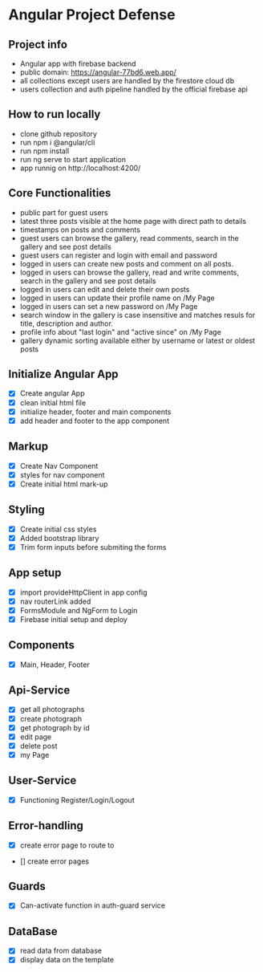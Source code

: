 # Angular Project Defense

## Project info

-   Angular app with firebase backend
-   public domain: https://angular-77bd6.web.app/
-   all collections except users are handled by the firestore cloud db
-   users collection and auth pipeline handled by the official firebase api

## How to run locally

-   clone github repository
-   run npm i @angular/cli
-   run npm install
-   run ng serve to start application
-   app runnig on http://localhost:4200/

## Core Functionalities

-   public part for guest users
-   latest three posts visible at the home page with direct path to details
-   timestamps on posts and comments
-   guest users can browse the gallery, read comments, search in the gallery and see post details
-   guest users can register and login with email and password
-   logged in users can create new posts and comment on all posts.
-   logged in users can browse the gallery, read and write comments, search in the gallery and see post details
-   logged in users can edit and delete their own posts
-   logged in users can update their profile name on /My Page
-   logged in users can set a new password on /My Page
-   search window in the gallery is case insensitive and matches resuls for title, description and author.
-   profile info about "last login" and "active since" on /My Page
-   gallery dynamic sorting available either by username or latest or oldest posts

> > > > > > > > > > > > > > > > > > > > > > > > > > > > > > > > > > > > > > > > > > > > > > > > > > > > > > > > > > > > > > > > > > > > > > > > > > > > > > > > > >

## Initialize Angular App

-   [x] Create angular App
-   [x] clean initial html file
-   [x] initialize header, footer and main components
-   [x] add header and footer to the app component

## Markup

-   [x] Create Nav Component
-   [x] styles for nav component
-   [x] Create initial html mark-up

## Styling

-   [x] Create initial css styles
-   [x] Added bootstrap library
-   [x] Trim form inputs before submiting the forms

## App setup

-   [x] import provideHttpClient in app config
-   [x] nav routerLink added
-   [x] FormsModule and NgForm to Login
-   [x] Firebase initial setup and deploy

## Components

-   [x] Main, Header, Footer

## Api-Service

-   [x] get all photographs
-   [x] create photograph
-   [x] get photograph by id
-   [x] edit page
-   [x] delete post
-   [x] my Page

## User-Service

-   [x] Functioning Register/Login/Logout

## Error-handling

-   [x] create error page to route to
-   [] create error pages

## Guards

-   [x] Can-activate function in auth-guard service

## DataBase

-   [x] read data from database
-   [x] display data on the template
